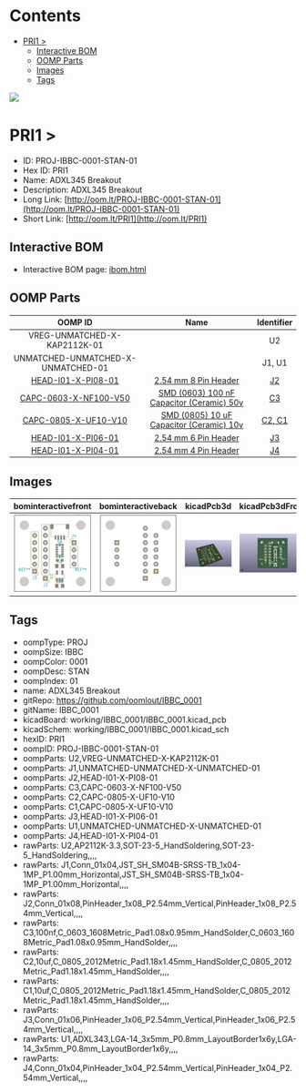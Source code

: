 



Contents
========

* [PRI1 > ](#pri1--)
	* [Interactive BOM](#interactive-bom)
	* [OOMP Parts](#oomp-parts)
	* [Images](#images)
	* [Tags](#tags)
  
![][im]
# PRI1 > 

- ID: PROJ-IBBC-0001-STAN-01
- Hex ID: PRI1
- Name: ADXL345 Breakout
- Description: ADXL345 Breakout
- Long Link: [http://oom.lt/PROJ-IBBC-0001-STAN-01](http://oom.lt/PROJ-IBBC-0001-STAN-01)
- Short Link: [http://oom.lt/PRI1](http://oom.lt/PRI1)

## Interactive BOM

- Interactive BOM page: [ibom.html](https://htmlpreview.github.io/?https://github.com/oomlout/oomlout_OOMP_projects/blob/main/PROJ-IBBC-0001-STAN-01/kicad/bom/ibom.html)

## OOMP Parts
  

|OOMP ID|Name|Identifier|
| :---: | :---: | :---: |
|VREG-UNMATCHED-X-KAP2112K-01||U2|
|UNMATCHED-UNMATCHED-X-UNMATCHED-01||J1, U1|
|[HEAD-I01-X-PI08-01](https://github.com/oomlout/oomlout_OOMP_parts/tree/main/HEAD-I01-X-PI08-01/)|[2.54 mm 8 Pin Header](https://github.com/oomlout/oomlout_OOMP_parts/tree/main/HEAD-I01-X-PI08-01/)|[J2](https://github.com/oomlout/oomlout_OOMP_parts/tree/main/HEAD-I01-X-PI08-01/)|
|[CAPC-0603-X-NF100-V50](https://github.com/oomlout/oomlout_OOMP_parts/tree/main/CAPC-0603-X-NF100-V50/)|[SMD (0603) 100 nF Capacitor (Ceramic) 50v](https://github.com/oomlout/oomlout_OOMP_parts/tree/main/CAPC-0603-X-NF100-V50/)|[C3](https://github.com/oomlout/oomlout_OOMP_parts/tree/main/CAPC-0603-X-NF100-V50/)|
|[CAPC-0805-X-UF10-V10](https://github.com/oomlout/oomlout_OOMP_parts/tree/main/CAPC-0805-X-UF10-V10/)|[SMD (0805) 10 uF Capacitor (Ceramic) 10v](https://github.com/oomlout/oomlout_OOMP_parts/tree/main/CAPC-0805-X-UF10-V10/)|[C2, C1](https://github.com/oomlout/oomlout_OOMP_parts/tree/main/CAPC-0805-X-UF10-V10/)|
|[HEAD-I01-X-PI06-01](https://github.com/oomlout/oomlout_OOMP_parts/tree/main/HEAD-I01-X-PI06-01/)|[2.54 mm 6 Pin Header](https://github.com/oomlout/oomlout_OOMP_parts/tree/main/HEAD-I01-X-PI06-01/)|[J3](https://github.com/oomlout/oomlout_OOMP_parts/tree/main/HEAD-I01-X-PI06-01/)|
|[HEAD-I01-X-PI04-01](https://github.com/oomlout/oomlout_OOMP_parts/tree/main/HEAD-I01-X-PI04-01/)|[2.54 mm 4 Pin Header](https://github.com/oomlout/oomlout_OOMP_parts/tree/main/HEAD-I01-X-PI04-01/)|[J4](https://github.com/oomlout/oomlout_OOMP_parts/tree/main/HEAD-I01-X-PI04-01/)|

## Images
  
  

|bominteractivefront|bominteractiveback|kicadPcb3d|kicadPcb3dFront|kicadPcb3dBack|kicadschem|
| :---: | :---: | :---: | :---: | :---: | :---: |
|[![bominteractivefront](bomFront_140.png)](bomFront.png)|[![bominteractiveback](bomBack_140.png)](bomBack.png)|[![kicadPcb3d](kicadPcb3d_140.png)](kicadPcb3d.png)|[![kicadPcb3dFront](kicadPcb3dFront_140.png)](kicadPcb3dFront.png)|[![kicadPcb3dBack](kicadPcb3dBack_140.png)](kicadPcb3dBack.png)|[![kicadschem](kicadschem_140.png)](kicadschem.png)|

## Tags

- oompType: PROJ
- oompSize: IBBC
- oompColor: 0001
- oompDesc: STAN
- oompIndex: 01
- name: ADXL345 Breakout
- gitRepo: https://github.com/oomlout/IBBC_0001
- gitName: IBBC_0001
- kicadBoard: working/IBBC_0001/IBBC_0001.kicad_pcb
- kicadSchem: working/IBBC_0001/IBBC_0001.kicad_sch
- hexID: PRI1
- oompID: PROJ-IBBC-0001-STAN-01
- oompParts: U2,VREG-UNMATCHED-X-KAP2112K-01
- oompParts: J1,UNMATCHED-UNMATCHED-X-UNMATCHED-01
- oompParts: J2,HEAD-I01-X-PI08-01
- oompParts: C3,CAPC-0603-X-NF100-V50
- oompParts: C2,CAPC-0805-X-UF10-V10
- oompParts: C1,CAPC-0805-X-UF10-V10
- oompParts: J3,HEAD-I01-X-PI06-01
- oompParts: U1,UNMATCHED-UNMATCHED-X-UNMATCHED-01
- oompParts: J4,HEAD-I01-X-PI04-01
- rawParts: U2,AP2112K-3.3,SOT-23-5_HandSoldering,SOT-23-5_HandSoldering,,,,
- rawParts: J1,Conn_01x04,JST_SH_SM04B-SRSS-TB_1x04-1MP_P1.00mm_Horizontal,JST_SH_SM04B-SRSS-TB_1x04-1MP_P1.00mm_Horizontal,,,,
- rawParts: J2,Conn_01x08,PinHeader_1x08_P2.54mm_Vertical,PinHeader_1x08_P2.54mm_Vertical,,,,
- rawParts: C3,100nf,C_0603_1608Metric_Pad1.08x0.95mm_HandSolder,C_0603_1608Metric_Pad1.08x0.95mm_HandSolder,,,,
- rawParts: C2,10uf,C_0805_2012Metric_Pad1.18x1.45mm_HandSolder,C_0805_2012Metric_Pad1.18x1.45mm_HandSolder,,,,
- rawParts: C1,10uf,C_0805_2012Metric_Pad1.18x1.45mm_HandSolder,C_0805_2012Metric_Pad1.18x1.45mm_HandSolder,,,,
- rawParts: J3,Conn_01x06,PinHeader_1x06_P2.54mm_Vertical,PinHeader_1x06_P2.54mm_Vertical,,,,
- rawParts: U1,ADXL343,LGA-14_3x5mm_P0.8mm_LayoutBorder1x6y,LGA-14_3x5mm_P0.8mm_LayoutBorder1x6y,,,,
- rawParts: J4,Conn_01x04,PinHeader_1x04_P2.54mm_Vertical,PinHeader_1x04_P2.54mm_Vertical,,,,



[im]: kicadPcb3d_450.png
